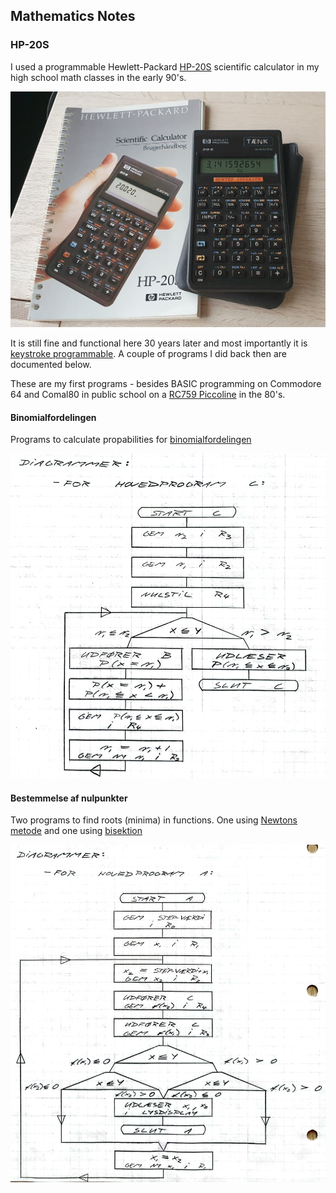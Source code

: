 ## Mathematics Notes

### HP-20S

I used a programmable Hewlett-Packard [HP-20S](https://en.wikipedia.org/wiki/HP-20S) scientific calculator in my high school math classes in the early 90's.

![HP-20S](HP-20S.jpg "HP-20S")

It is still fine and functional here 30 years later and most importantly it is [keystroke programmable](https://en.wikipedia.org/wiki/Keystroke_programming). A couple of programs I did back then are documented below.

These are my first programs - besides BASIC programming on Commodore 64 and Comal80 in public school on a [RC759 Piccoline](https://rc700.dk/) in the 80's.

#### Binomialfordelingen

Programs to calculate propabilities for [binomialfordelingen](https://da.wikipedia.org/wiki/Binomialfordelingen)

[![Binomialfordelingen](./HP-20S-binomial.jpg "Binomialfordelingen")](./HP-20S-binomial.pdf)

#### Bestemmelse af nulpunkter

Two programs to find roots (minima) in functions. One using [Newtons metode](https://da.wikipedia.org/wiki/Newtons_metode) and one using [bisektion](https://da.wikipedia.org/wiki/Bisektion)

[![Nulpunkter](./HP-20S-nulpunkter.jpg "Nulpunkter")](./HP-20S-nulpunkter.pdf)
